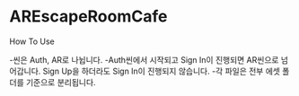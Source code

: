 # AREscapeRoomCafe

How To Use

-씬은 Auth, AR로 나뉩니다.
-Auth씬에서 시작되고 Sign In이 진행되면 AR씬으로 넘어갑니다. Sign Up을 하더라도 Sign In이 진행되지 않습니다.
-각 파일은 전부 에셋 폴더를 기준으로 분리됩니다.
